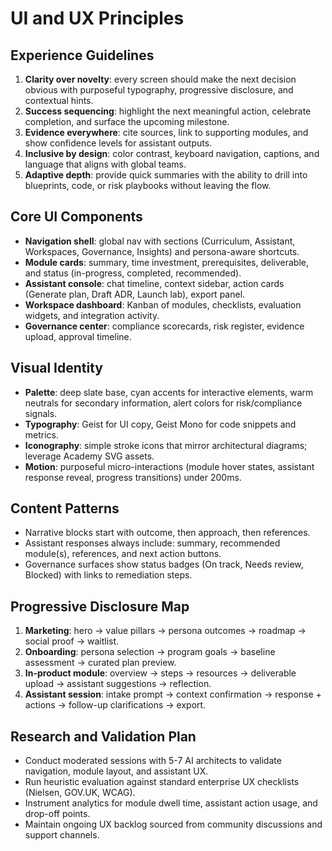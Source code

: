 ﻿# UI and UX Principles

## Experience Guidelines
1. **Clarity over novelty**: every screen should make the next decision obvious with purposeful typography, progressive disclosure, and contextual hints.
2. **Success sequencing**: highlight the next meaningful action, celebrate completion, and surface the upcoming milestone.
3. **Evidence everywhere**: cite sources, link to supporting modules, and show confidence levels for assistant outputs.
4. **Inclusive by design**: color contrast, keyboard navigation, captions, and language that aligns with global teams.
5. **Adaptive depth**: provide quick summaries with the ability to drill into blueprints, code, or risk playbooks without leaving the flow.

## Core UI Components
- **Navigation shell**: global nav with sections (Curriculum, Assistant, Workspaces, Governance, Insights) and persona-aware shortcuts.
- **Module cards**: summary, time investment, prerequisites, deliverable, and status (in-progress, completed, recommended).
- **Assistant console**: chat timeline, context sidebar, action cards (Generate plan, Draft ADR, Launch lab), export panel.
- **Workspace dashboard**: Kanban of modules, checklists, evaluation widgets, and integration activity.
- **Governance center**: compliance scorecards, risk register, evidence upload, approval timeline.

## Visual Identity
- **Palette**: deep slate base, cyan accents for interactive elements, warm neutrals for secondary information, alert colors for risk/compliance signals.
- **Typography**: Geist for UI copy, Geist Mono for code snippets and metrics.
- **Iconography**: simple stroke icons that mirror architectural diagrams; leverage Academy SVG assets.
- **Motion**: purposeful micro-interactions (module hover states, assistant response reveal, progress transitions) under 200ms.

## Content Patterns
- Narrative blocks start with outcome, then approach, then references.
- Assistant responses always include: summary, recommended module(s), references, and next action buttons.
- Governance surfaces show status badges (On track, Needs review, Blocked) with links to remediation steps.

## Progressive Disclosure Map
1. **Marketing**: hero → value pillars → persona outcomes → roadmap → social proof → waitlist.
2. **Onboarding**: persona selection → program goals → baseline assessment → curated plan preview.
3. **In-product module**: overview → steps → resources → deliverable upload → assistant suggestions → reflection.
4. **Assistant session**: intake prompt → context confirmation → response + actions → follow-up clarifications → export.

## Research and Validation Plan
- Conduct moderated sessions with 5-7 AI architects to validate navigation, module layout, and assistant UX.
- Run heuristic evaluation against standard enterprise UX checklists (Nielsen, GOV.UK, WCAG).
- Instrument analytics for module dwell time, assistant action usage, and drop-off points.
- Maintain ongoing UX backlog sourced from community discussions and support channels.